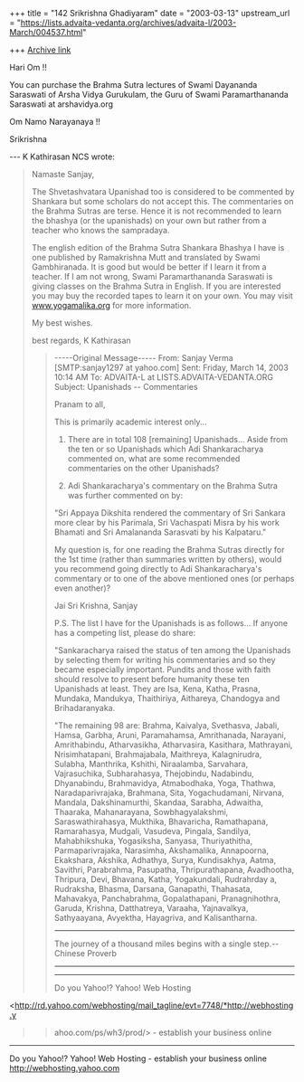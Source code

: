 +++
title = "142 Srikrishna Ghadiyaram"
date = "2003-03-13"
upstream_url = "https://lists.advaita-vedanta.org/archives/advaita-l/2003-March/004537.html"

+++
[Archive link](https://lists.advaita-vedanta.org/archives/advaita-l/2003-March/004537.html)

Hari Om !!

You can purchase the Brahma Sutra lectures of Swami
Dayananda Saraswati of Arsha Vidya Gurukulam, the Guru
of Swami Paramarthananda Saraswati at arshavidya.org

Om Namo Narayanaya !!

Srikrishna

--- K Kathirasan NCS <kkathir at NCS.COM.SG> wrote:
> Namaste Sanjay,
>
> The Shvetashvatara Upanishad too is considered to be
> commented by Shankara
> but some scholars do not accept this.  The
> commentaries on the Brahma Sutras
> are terse.  Hence it is not recommended to learn the
> bhashya (or the
> upanishads) on your own but rather from a teacher
> who knows the sampradaya.
>
>
> The english edition of the Brahma Sutra Shankara
> Bhashya I have is one
> published by Ramakrishna Mutt and translated by
> Swami Gambhiranada. It is
> good but would be better if I learn it from a
> teacher. If I am not wrong,
> Swami Paramarthananda Saraswati is giving classes on
> the Brahma Sutra in
> English. If you are interested you may buy the
> recorded tapes to learn it on
> your own. You may visit www.yogamalika.org for more
> information.
>
> My best wishes.
>
> best regards,
> K Kathirasan
>
> > -----Original Message-----
> > From: Sanjay Verma [SMTP:sanjay1297 at yahoo.com]
> > Sent: Friday, March 14, 2003 10:14 AM
> > To:   ADVAITA-L at LISTS.ADVAITA-VEDANTA.ORG
> > Subject:      Upanishads -- Commentaries
> >
> > Pranam to all,
> >
> > This is primarily academic interest only...
> >
> > 1) There are in total 108 [remaining]
> Upanishads... Aside from the ten or
> > so Upanishads which Adi Shankaracharya commented
> on, what are some
> > recommended commentaries on the other Upanishads?
> >
> > 2) Adi Shankaracharya's commentary on the Brahma
> Sutra was further
> > commented on by:
> >
> > "Sri Appaya Dikshita rendered the commentary of
> Sri Sankara more clear by
> > his Parimala, Sri Vachaspati Misra by his work
> Bhamati and Sri Amalananda
> > Sarasvati by his Kalpataru."
> >
> > My question is, for one reading the Brahma Sutras
> directly for the 1st
> > time (rather than summaries written by others),
> would you recommend going
> > directly to Adi Shankaracharya's commentary or to
> one of the above
> > mentioned ones (or perhaps even another)?
> >
> > Jai Sri Krishna,
> > Sanjay
> >
> > P.S. The list I have for the Upanishads is as
> follows... If anyone has a
> > competing list, please do share:
> >
> > "Sankaracharya raised the status of ten among the
> Upanishads by selecting
> > them for writing his commentaries and so they
> became especially important.
> > Pundits and those with faith should resolve to
> present before humanity
> > these ten Upanishads at least. They are Isa, Kena,
> Katha, Prasna, Mundaka,
> > Mandukya, Thaithiriya, Aithareya, Chandogya and
> Brihadaranyaka.
> >
> > "The remaining 98 are: Brahma, Kaivalya,
> Svethasva, Jabali, Hamsa, Garbha,
> > Aruni, Paramahamsa, Amrithanada, Narayani,
> Amrithabindu, Atharvasikha,
> > Atharvasira, Kasithara, Mathrayani,
> Nrisimhatapani, Brahmajabala,
> > Maithreya, Kalagnirudra, Sulabha, Manthrika,
> Kshithi, Niraalamba,
> > Sarvahara, Vajrasuchika, Subharahasya, Thejobindu,
> Nadabindu, Dhyanabindu,
> > Brahmavidya, Atmabodhaka, Yoga, Thathwa,
> Naradaparivrajaka, Brahmana,
> > Sita, Yogachudamani, Nirvana, Mandala,
> Dakshinamurthi, Skandaa, Sarabha,
> > Adwaitha, Thaaraka, Mahanarayana,
> Sowbhagyalakshmi, Saraswathirahasya,
> > Mukthika, Bhavaricha, Ramathapana, Ramarahasya,
> Mudgali, Vasudeva,
> > Pingala, Sandilya, Mahabhikshuka, Yogasiksha,
> Sanyasa, Thuriyathitha,
> > Parmaparivrajaka, Narasimha, Akshamalika,
> Annapoorna, Ekakshara, Akshika,
> > Adhathya, Surya, Kundisakhya, Aatma, Savithri,
> Parabrahma, Pasupatha,
> > Thripurathapana, Avadhootha, Thripura, Devi,
> Bhavana, Katha, Yogakundali,
> > Rudrahrday a, Rudraksha, Bhasma, Darsana,
> Ganapathi, Thahasata, Mahavakya,
> > Panchabrahma, Gopalathapani, Pranagnihothra,
> Garuda, Krishna, Datthatreya,
> > Varaaha, Yajnavalkya, Sathyaayana, Avyektha,
> Hayagriva, and Kalisantharna.
> >
> >
> >
> >
> >
> > _______________________________________
> >
> > The journey of a thousand miles begins
> > with a single step.--Chinese Proverb
> >
> > _______________________________________
> >
> >
> >
> >   _____
> >
> > Do you Yahoo!?
> > Yahoo! Web Hosting
> >
>
<http://rd.yahoo.com/webhosting/mail_tagline/evt=7748/*http://webhosting.y
> > ahoo.com/ps/wh3/prod/> - establish your business
online


__________________________________________________
Do you Yahoo!?
Yahoo! Web Hosting - establish your business online
http://webhosting.yahoo.com

